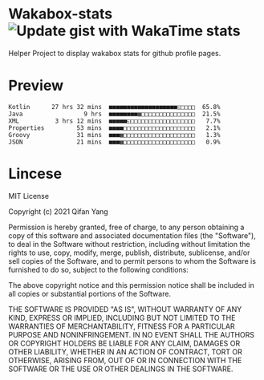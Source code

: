  # Wakabox-stats ![Update gist with WakaTime stats](https://github.com/underwindfall/wakabox-stats/workflows/Update%20gist%20with%20WakaTime%20stats/badge.svg)

  Helper Project to display wakabox stats for github profile pages. 
 # Preview 
  
  ```  
 Kotlin      27 hrs 32 mins  ■■■■■■■■■■■■■■■■■■■◱□□□□  65.8%
Java                 9 hrs  ■■■■■■■■▦□□□□□□□□□□□□□□□  21.5%
XML          3 hrs 12 mins  ■■■■■◱□□□□□□□□□□□□□□□□□□   7.7%
Properties         53 mins  ■■■■□□□□□□□□□□□□□□□□□□□□   2.1%
Groovy             31 mins  ■■■▦□□□□□□□□□□□□□□□□□□□□   1.3%
JSON               21 mins  ■■■▦□□□□□□□□□□□□□□□□□□□□   0.9% 
 ``` 
  
 
 # Lincese 

  MIT License

  Copyright (c) 2021 Qifan Yang
  
  Permission is hereby granted, free of charge, to any person obtaining a copy
  of this software and associated documentation files (the "Software"), to deal
  in the Software without restriction, including without limitation the rights
  to use, copy, modify, merge, publish, distribute, sublicense, and/or sell
  copies of the Software, and to permit persons to whom the Software is
  furnished to do so, subject to the following conditions:
  
  The above copyright notice and this permission notice shall be included in all
  copies or substantial portions of the Software.
  
  THE SOFTWARE IS PROVIDED "AS IS", WITHOUT WARRANTY OF ANY KIND, EXPRESS OR
  IMPLIED, INCLUDING BUT NOT LIMITED TO THE WARRANTIES OF MERCHANTABILITY,
  FITNESS FOR A PARTICULAR PURPOSE AND NONINFRINGEMENT. IN NO EVENT SHALL THE
  AUTHORS OR COPYRIGHT HOLDERS BE LIABLE FOR ANY CLAIM, DAMAGES OR OTHER
  LIABILITY, WHETHER IN AN ACTION OF CONTRACT, TORT OR OTHERWISE, ARISING FROM,
  OUT OF OR IN CONNECTION WITH THE SOFTWARE OR THE USE OR OTHER DEALINGS IN THE
  SOFTWARE.
